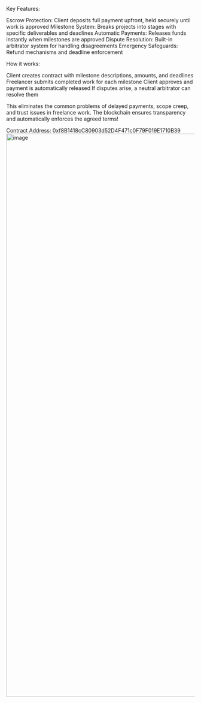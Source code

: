 Key Features:

Escrow Protection: Client deposits full payment upfront, held securely until work is approved
Milestone System: Breaks projects into stages with specific deliverables and deadlines
Automatic Payments: Releases funds instantly when milestones are approved
Dispute Resolution: Built-in arbitrator system for handling disagreements
Emergency Safeguards: Refund mechanisms and deadline enforcement

How it works:

Client creates contract with milestone descriptions, amounts, and deadlines
Freelancer submits completed work for each milestone
Client approves and payment is automatically released
If disputes arise, a neutral arbitrator can resolve them

This eliminates the common problems of delayed payments, scope creep, and trust issues in freelance work. The blockchain ensures transparency and automatically enforces the agreed terms!

Contract Address: 0xf8B1418cC80903d52D4F471c0F79F019E1710B39
<img width="1722" height="1502" alt="image" src="https://github.com/user-attachments/assets/4bcb9610-c932-432a-8c35-928472ae6ea4" />

